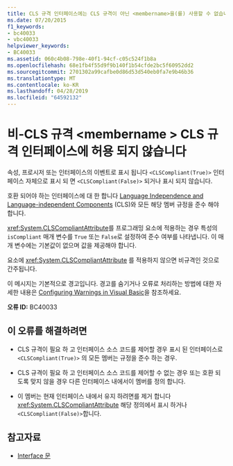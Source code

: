 ```yaml
---
title: CLS 규격 인터페이스에는 CLS 규격이 아닌 <membername>을(를) 사용할 수 없습니다.
ms.date: 07/20/2015
f1_keywords:
- bc40033
- vbc40033
helpviewer_keywords:
- BC40033
ms.assetid: 060c4b08-798e-40f1-94cf-c05c524f1b8a
ms.openlocfilehash: 68e1fb4f55d9f9b140f1b54cfde2bc5f60952dd2
ms.sourcegitcommit: 2701302a99cafbe0d86d53d540eb0fa7e9b46b36
ms.translationtype: MT
ms.contentlocale: ko-KR
ms.lasthandoff: 04/28/2019
ms.locfileid: "64592132"
---
```

# <a name="non-cls-compliant-membername-is-not-allowed-in-a-cls-compliant-interface"></a>비-CLS 규격 \<membername > CLS 규격 인터페이스에 허용 되지 않습니다
속성, 프로시저 또는 인터페이스의 이벤트로 표시 됩니다 `<CLSCompliant(True)>` 인터페이스 자체으로 표시 되 면 `<CLSCompliant(False)>` 되거나 표시 되지 않습니다.  
  
 호환 되어야 하는 인터페이스에 대 한 합니다 [Language Independence and Language-independent Components](../../../standard/language-independence-and-language-independent-components.md) (CLS)와 모든 해당 멤버 규정을 준수 해야 합니다.  
  
 <xref:System.CLSCompliantAttribute>를 프로그래밍 요소에 적용하는 경우 특성의 `isCompliant` 매개 변수를 `True` 또는 `False`로 설정하여 준수 여부를 나타냅니다. 이 매개 변수에는 기본값이 없으며 값을 제공해야 합니다.  
  
 요소에 <xref:System.CLSCompliantAttribute> 를 적용하지 않으면 비규격인 것으로 간주됩니다.  
  
 이 메시지는 기본적으로 경고입니다. 경고를 숨기거나 오류로 처리하는 방법에 대한 자세한 내용은 [Configuring Warnings in Visual Basic](/visualstudio/ide/configuring-warnings-in-visual-basic)을 참조하세요.  
  
 **오류 ID:** BC40033  
  
## <a name="to-correct-this-error"></a>이 오류를 해결하려면  
  
- CLS 규격이 필요 하 고 인터페이스 소스 코드를 제어할 경우 표시 된 인터페이스로 `<CLSCompliant(True)>` 의 모든 멤버는 규정을 준수 하는 경우.  
  
- CLS 규격이 필요 하 고 인터페이스 소스 코드를 제어할 수 없는 경우 또는 호환 되도록 맞지 않을 경우 다른 인터페이스 내에서이 멤버를 정의 합니다.  
  
- 이 멤버는 현재 인터페이스 내에서 유지 하려면를 제거 합니다 <xref:System.CLSCompliantAttribute> 해당 정의에서 표시 하거나 `<CLSCompliant(False)>`합니다.  
  
## <a name="see-also"></a>참고자료

- [Interface 문](../../../visual-basic/language-reference/statements/interface-statement.md)
